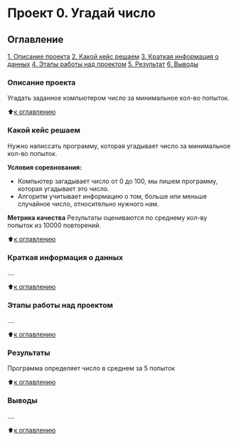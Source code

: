 # Проект 0. Угадай число 

## Оглавление 
[1. Описание проекта](https://github.com/nickkh1/PycharmProjects1/blob/master/Final_pythonProject/Project_0/README.md#Описание-проекта)
[2. Какой кейс решаем](https://github.com/nickkh1/PycharmProjects1/blob/master/Final_pythonProject/Project_0/README.md#Какой-кейс-решаем)
[3. Краткая информация о данных](https://github.com/nickkh1/PycharmProjects1/blob/master/Final_pythonProject/Project_0/README.md#Краткая-информация-о-данных)
[4. Этапы работы над проектом](https://github.com/nickkh1/PycharmProjects1/blob/master/Final_pythonProject/Project_0/README.md#Этапы-работы-над-проектом)
[5. Результат](https://github.com/nickkh1/PycharmProjects1/blob/master/Final_pythonProject/Project_0/README.md#Результаты)
[6. Выводы](https://github.com/nickkh1/PycharmProjects1/blob/master/Final_pythonProject/Project_0/README.md#Выводы)

### Описание проекта
Угадать заданное компьютером число за минимальное кол-во попыток.

:arrow_up:[к оглавлению](___)

### Какой кейс решаем
Нужно написсать программу, которая угадывает число за минимальное кол-во попыток.

**Условия соревнования:**
- Компьютер загадывает число от 0 до 100, мы пишем программу, которая угадывает это число.
- Алгоритм учитывает информацию о том, больше или меньше случайное число, относительно нужного нам. 

**Метрика качества**
Результаты оцениваются по среднему кол-ву попыток из 10000 повторений.

:arrow_up:[к оглавлению](https://github.com/nickkh1/PycharmProjects1/blob/master/Final_pythonProject/Project_0/README.md#Оглавление)

### Краткая информация о данных 
....

:arrow_up:[к оглавлению](https://github.com/nickkh1/PycharmProjects1/blob/master/Final_pythonProject/Project_0/README.md#Оглавление)

### Этапы работы над проектом
....

:arrow_up:[к оглавлению](https://github.com/nickkh1/PycharmProjects1/blob/master/Final_pythonProject/Project_0/README.md#Оглавление)

### Результаты
Программа определяет число в среднем за 5 попыток

:arrow_up:[к оглавлению](https://github.com/nickkh1/PycharmProjects1/blob/master/Final_pythonProject/Project_0/README.md#Оглавление)

### Выводы
....

:arrow_up:[к оглавлению](https://github.com/nickkh1/PycharmProjects1/blob/master/Final_pythonProject/Project_0/README.md#Оглавление)
